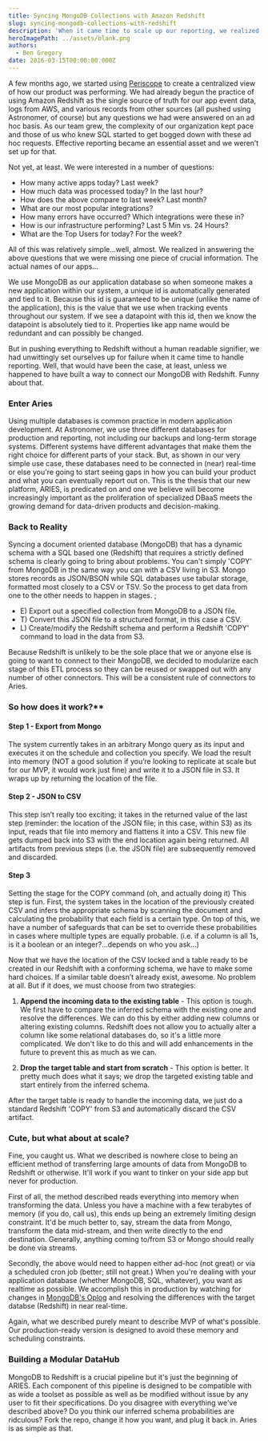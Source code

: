 ```yaml
---
title: Syncing MongoDB Collections with Amazon Redshift
slug: syncing-mongodb-collections-with-redshift
description: 'When it came time to scale up our reporting, we realized we were missing some crucial data. Good thing we built a connector between MongoDB and Redshift.'
heroImagePath: ../assets/blank.png
authors:
  - Ben Gregory
date: 2016-03-15T00:00:00.000Z
---
```


A few months ago, we started using [Periscope](https://periscopedata.com)&nbsp;to create a centralized view of how our product was performing. We had already begun the practice of using Amazon Redshift as the single source of truth for our app event data, logs from AWS, and various records from other sources (all pushed using Astronomer, of course) but any questions we had were answered on an ad hoc basis. As our team grew, the complexity of our organization kept pace and those of us who knew SQL started to get bogged down with these ad hoc requests. Effective reporting became an essential asset and we weren’t set up for that. 

Not yet, at least. We were interested in a number of questions: &nbsp;

- How many active apps today?&nbsp;Last week?
- How much data was processed today?&nbsp;In the last hour?
- How does the above compare to last week?&nbsp;Last month?
- What are our most popular integrations?
- How many errors have occurred?&nbsp;Which integrations were these in?
- How is our infrastructure performing?&nbsp;Last 5 Min vs. 24 Hours?
- What are the Top Users&nbsp;for today?&nbsp;For the week?

All of this was relatively simple…well, almost. We realized in answering the above questions that we were missing one piece of crucial information. The actual names of our apps... 

We use MongoDB as our application&nbsp;database so when someone makes a new application within our system, a unique id is automatically generated and tied to it. Because this id is guaranteed to be unique (unlike the name of the application), this is the value that we use when tracking events throughout our system. If we see a datapoint with this id, then we know the datapoint is absolutely tied to it. Properties like app name would be redundant and can possibly be changed. &nbsp; 

But in pushing everything to Redshift without a human readable signifier, we had unwittingly set ourselves up for failure when it came time to handle reporting. Well, that would have been the case, at least, unless we happened to have built a way to connect our MongoDB with Redshift. Funny about that. 

### Enter Aries

Using multiple databases is common practice in modern application development. At Astronomer, we use three different databases for production and reporting, not including our backups and long-term storage systems. Different systems have different advantages that make them the right choice for different parts of your stack. But, as shown in our very simple use case, these databases need to be connected in (near) real-time or else you're going to start seeing gaps in how you can build your product and what you can eventually report out on. This is the thesis that our new platform, ARIES, is predicated on and one we believe will become increasingly important as the proliferation of specialized DBaaS meets the growing demand for data-driven products and decision-making. &nbsp; 

### Back to Reality

Syncing a document oriented database (MongoDB) that has a dynamic schema with a SQL based one (Redshift) that requires a strictly defined schema is clearly going to bring about problems. You can't simply 'COPY' from MongoDB in the same way you can with a CSV living in S3. Mongo stores records as JSON/BSON while SQL databases use tabular storage, formatted most closely to a CSV or TSV. So the process to get data from one to the other needs to happen in stages.
; 
- E) Export out a specified collection from MongoDB to a JSON file.
- T) Convert this JSON file to a structured format, in this case a CSV.
- L) Create/modify the Redshift schema and perform a Redshift 'COPY' command to load in the data&nbsp;from S3.

Because Redshift is unlikely to be the sole place that we or anyone else is going to want to connect to their MongoDB, we decided to modularize each stage of this ETL process so they can be reused or swapped out with any number of other connectors. This will be a consistent rule of connectors to Aries.

### So how does it work?** 

#### Step 1 - Export from Mongo
The system currently takes in an arbitrary Mongo query as its input and executes it on the schedule and collection you specify. We load the result into memory (NOT a good solution if you’re looking to replicate at scale but for our MVP, it would work just fine) and write it to a JSON&nbsp;file in S3. It wraps up by returning the location of the file. 

#### Step 2 - JSON to CSV

This step isn’t really too exciting; it takes in the returned value of the last step (reminder: the location of the JSON file; in this case, within S3) as its input, reads that file into memory and flattens it into a CSV. This new file gets dumped back into S3 with the end location again being returned. All artifacts from previous steps (i.e. the JSON&nbsp;file) are subsequently removed and discarded. 

#### Step 3 
Setting the stage for the COPY command (oh, and actually doing it) This step is fun. First, the system takes in the location of the previously created CSV and infers the appropriate schema by scanning the document and calculating the probability that each field is a certain type. On top of this, we have a number of safeguards that can be set to override these probabilities in cases where multiple types are equally probable. (i.e. if a column is all 1s, is it a boolean or an integer?…depends on who you ask…) 

Now that we have the location of the CSV locked and a table ready to be created in our Redshift with a conforming schema, we have to make some hard choices. If a similar table doesn’t already exist, awesome. No problem at all. But if it does, we must choose from two strategies: 

1. **Append the incoming data to the existing table** - This option is tough. We first have to compare the inferred schema with the existing one and resolve the differences. We can do this by either adding new columns or altering existing columns. Redshift does not allow you to actually alter a column like some relational databases do, so it's a little more complicated. We don't like to do this and will add enhancements in the future to prevent this as much as we can.  
  
2. **Drop the target table and start from scratch** - This option is better. It pretty much does what it says; we drop the targeted existing table and start entirely from the inferred schema. 

After the target table is ready to handle the incoming data, we just do a standard Redshift 'COPY' from S3 and automatically discard the CSV artifact. 

### Cute, but what about at scale?

Fine, you caught us. What we described is nowhere close to being an efficient method of transferring large amounts of data from MongoDB to Redshift or otherwise.&nbsp;It'll work if you want to tinker on your side app but never for production. 

First of all, the method described reads everything into memory when transforming the data. Unless you have a machine with a few terabytes of memory (if you do, call us), this ends up being an extremely limiting design constraint.&nbsp;It'd be much better to, say, stream the data from Mongo, transform the data mid-stream, and then write directly to the end destination. Generally, anything coming to/from S3 or Mongo should really be done via streams. 

Secondly, the above would need to happen either ad-hoc (not great) or via a scheduled cron job (better; still not great.) When you're dealing with your application database (whether MongoDB, SQL, whatever), you want as realtime as possible.&nbsp;We accomplish this in production&nbsp;by watching for changes in [MongoDB's Oplog](https://docs.mongodb.org/manual/core/replica-set-oplog/) and resolving the differences with the target databse (Redshift) in near real-time.  

Again, what we described purely meant to describe&nbsp;MVP of what's possible. Our production-ready version is designed to avoid these memory and scheduling constraints. 

### Building a Modular DataHub

MongoDB to Redshift is a crucial pipeline but it's just the beginning of ARIES. Each component of this pipeline is designed to be compatible&nbsp;with as wide a toolset as possible as well as be modified without issue by any user to fit their specifications. Do you disagree with everything we've described above? Do you think our inferred schema probabilities are ridculous? Fork the repo, change it how you want, and plug it back in. Aries is as simple as that.
